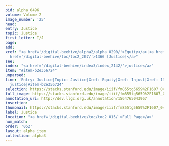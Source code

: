 ```yaml
---
pid: alpha_0496
volume: Volume 2
image_number: '25'
head: 
entry: Justice
topic: Justice
first_letter: I/J
page: 
add: 
xref: "<a href='/digital-beehive/alpha2/alpha_0290/'>Equity</a>|<a href='/digital-beehive/alpha3/alpha_0476/'>Injust</a>|<a
  href='/digital-beehive/toc/toc2_267/'>1366 [Justice]</a>"
see: 
index: "<a href='/digital-beehive/index3/index_2142/'>justice</a>"
item: "#item-b2e356724"
unparsed: 
line: 'Entry: Justice|Topic: Justice|Xref: Equity|Xref: Injust|Xref: 1366 [Justice]|Index:
  justice|#item-b2e356724'
selection: https://stacks.stanford.edu/image/iiif/fm855tg5659%2F1607_0492/269,665,3127,678/full/0/default.jpg
full_image: https://stacks.stanford.edu/image/iiif/fm855tg5659%2F1607_0492/full/full/0/default.jpg
annotation_uri: http://dev.llgc.org.uk/annotation/1564765043967
insertion: 
thumbnail: https://stacks.stanford.edu/image/iiif/fm855tg5659%2F1607_0492/269,665,600,180/250,/0/default.jpg
label: Justice
location: "<a href='/digital-beehive/toc/toc2_015/'>Full Page</a>"
num_match: 
order: '052'
layout: alpha_item
collection: alpha3
---
```

